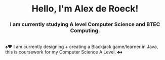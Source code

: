 <h1 align="center">Hello, I'm Alex de Roeck!</h1>
<h3 align="center">I am currently studying A level Computer Science and BTEC Computing.</h3>
<br>
♠♥ I am currently designing + creating a Blackjack game/learner in Java, this is coursework for my Computer Science A Level. ♣♦
